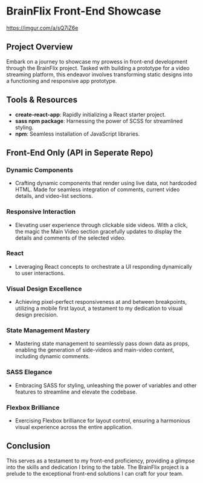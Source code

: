 # BrainFlix Front-End Showcase
https://imgur.com/a/sQ7iZ6e

## Project Overview

Embark on a journey to showcase my prowess in front-end development through the BrainFlix project. Tasked with building a prototype for a video streaming platform, this endeavor involves transforming static designs into a functioning and responsive app prototype.

## Tools & Resources

- **create-react-app**: Rapidly initializing a React starter project.
- **sass npm package**: Harnessing the power of SCSS for streamlined styling.
- **npm**: Seamless installation of JavaScript libraries.

## Front-End Only (API in Seperate Repo)

### Dynamic Components

- Crafting dynamic components that render using live data, not hardcoded HTML. Made for seamless integration of comments, current video details, and video-list sections.

### Responsive Interaction

- Elevating user experience through clickable side videos. With a click, the magic the Main Video section gracefully updates to display the details and comments of the selected video.

### React

- Leveraging React concepts to orchestrate a UI responding dynamically to user interactions.

### Visual Design Excellence

- Achieving pixel-perfect responsiveness at and between breakpoints, utilizing a mobile first layout, a testament to my dedication to visual design precision.

### State Management Mastery

- Mastering state management to seamlessly pass down data as props, enabling the generation of side-videos and main-video content, including dynamic comments. 

### SASS Elegance

- Embracing SASS for styling, unleashing the power of variables and other features to streamline and elevate the codebase.

### Flexbox Brilliance

- Exercising Flexbox brilliance for layout control, ensuring a harmonious visual experience across the entire application.


## Conclusion

This serves as a testament to my front-end proficiency, providing a glimpse into the skills and dedication I bring to the table. The BrainFlix project is a prelude to the exceptional front-end solutions I can craft for your team.
